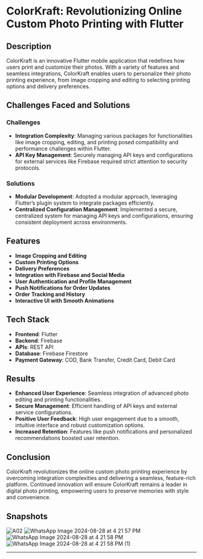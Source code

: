 

# ColorKraft: Revolutionizing Online Custom Photo Printing with Flutter

## Description
ColorKraft is an innovative Flutter mobile application that redefines how users print and customize their photos. With a variety of features and seamless integrations, ColorKraft enables users to personalize their photo printing experience, from image cropping and editing to selecting printing options and delivery preferences.

## Challenges Faced and Solutions

### Challenges
- **Integration Complexity**: Managing various packages for functionalities like image cropping, editing, and printing posed compatibility and performance challenges within Flutter.
- **API Key Management**: Securely managing API keys and configurations for external services like Firebase required strict attention to security protocols.

### Solutions
- **Modular Development**: Adopted a modular approach, leveraging Flutter’s plugin system to integrate packages efficiently.
- **Centralized Configuration Management**: Implemented a secure, centralized system for managing API keys and configurations, ensuring consistent deployment across environments.

## Features
- **Image Cropping and Editing**
- **Custom Printing Options**
- **Delivery Preferences**
- **Integration with Firebase and Social Media**
- **User Authentication and Profile Management**
- **Push Notifications for Order Updates**
- **Order Tracking and History**
- **Interactive UI with Smooth Animations**

## Tech Stack
- **Frontend**: Flutter
- **Backend**: Firebase
- **APIs**: REST API
- **Database**: Firebase Firestore
- **Payment Gateway**: COD, Bank Transfer, Credit Card, Debit Card

## Results
- **Enhanced User Experience**: Seamless integration of advanced photo editing and printing functionalities.
- **Secure Management**: Efficient handling of API keys and external service configurations.
- **Positive User Feedback**: High user engagement due to a smooth, intuitive interface and robust customization options.
- **Increased Retention**: Features like push notifications and personalized recommendations boosted user retention.

## Conclusion
ColorKraft revolutionizes the online custom photo printing experience by overcoming integration complexities and delivering a seamless, feature-rich platform. Continued innovation will ensure ColorKraft remains a leader in digital photo printing, empowering users to preserve memories with style and convenience.

##   Snapshots
![A02](https://github.com/user-attachments/assets/880c497c-659b-491d-99ac-c0e6b7932c7e)
![WhatsApp Image 2024-08-28 at 4 21 57 PM](https://github.com/user-attachments/assets/31a32bdc-dd6a-42b3-921d-9376d436b1f7)
![WhatsApp Image 2024-08-28 at 4 21 58 PM](https://github.com/user-attachments/assets/524442a8-c04b-4c89-95a4-e644febe6b72)
![WhatsApp Image 2024-08-28 at 4 21 58 PM (1)](https://github.com/user-attachments/assets/8cca427a-7ba4-417c-8f7e-a3dea2129a6a)


--- 

